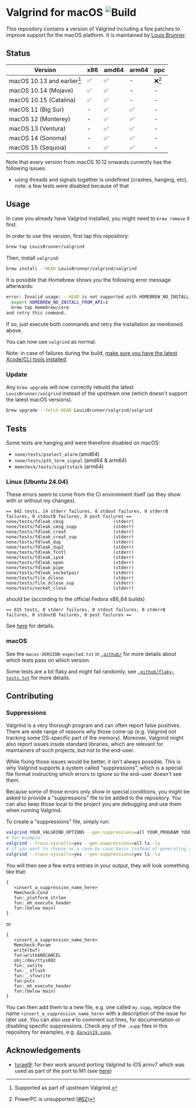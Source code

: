 # Valgrind for macOS ![Build](https://github.com/LouisBrunner/valgrind-macos/workflows/Build/badge.svg)

This repository contains a version of Valgrind including a few patches to improve support for the macOS platform. It is maintained by [Louis Brunner](https://github.com/LouisBrunner).

## Status

| Version                     | x86 | amd64 | arm64  | ppc    |
| --------------------------- | --- | ----- | ------ | ------ |
| macOS 10.13 and earlier[^1] | ✅  | ✅    | -      | ❌[^3] |
| macOS 10.14 (Mojave)        | ✅  | ✅    | -      | -      |
| macOS 10.15 (Catalina)      | ✅  | ✅    | -      | -      |
| macOS 11 (Big Sur)          | -   | ✅    | ✅     | -      |
| macOS 12 (Monterey)         | -   | ✅    | ✅     | -      |
| macOS 13 (Ventura)          | -   | ✅    | ✅     | -      |
| macOS 14 (Sonoma)           | -   | ✅    | ✅     | -      |
| macOS 15 (Sequoia)          | -   | ✅    | ✅     | -      |

[^1]: Supported as part of upstream Valgrind.
[^3]: PowerPC is unsupported ([#62](https://github.com/LouisBrunner/valgrind-macos/issues/62))

Note that every version from macOS 10.12 onwards currently has the following issues:

- using threads and signals together is undefined (crashes, hanging, etc), note: a few tests were disabled because of that

## Usage

In case you already have Valgrind installed, you might need to `brew remove` it first.

In order to use this version, first tap this repository:

```sh
brew tap LouisBrunner/valgrind
```

Then, install `valgrind`:

```sh
brew install --HEAD LouisBrunner/valgrind/valgrind
```

It is possible that Homebrew shows you the following error message afterwards:

```bash
error: Invalid usage: --HEAD is not supported with HOMEBREW_NO_INSTALL_FROM_API unset! To resolve please run:
  export HOMEBREW_NO_INSTALL_FROM_API=1
  brew tap Homebrew/core
and retry this command.
```

If so, just execute both commands and retry the installation as mentioned above.

You can now use `valgrind` as normal.

Note: in case of failures during the build, [make sure you have the latest Xcode/CLI tools installed](https://github.com/LouisBrunner/valgrind-macos/issues/6#issuecomment-667587385).

### Update

Any `brew upgrade` will now correctly rebuild the latest `LouisBrunner/valgrind` instead of the upstream one (which doesn't support the latest macOS versions).

```sh
brew upgrade --fetch-HEAD LouisBrunner/valgrind/valgrind
```

## Tests

Some tests are hanging and were therefore disabled on macOS:

- `none/tests/pselect_alarm` (amd64)
- `none/tests/pth_term_signal` (amd64 & arm64)
- `memcheck/tests/sigaltstack` (arm64)

### Linux (Ubuntu 24.04)

These errors seem to come from the CI environment itself (as they show with or without my changes).

```
== 842 tests, 14 stderr failures, 0 stdout failures, 0 stderrB failures, 0 stdoutB failures, 0 post failures ==
none/tests/fdleak_cmsg                   (stderr)
none/tests/fdleak_cmsg_supp              (stderr)
none/tests/fdleak_creat                  (stderr)
none/tests/fdleak_creat_sup              (stderr)
none/tests/fdleak_dup                    (stderr)
none/tests/fdleak_dup2                   (stderr)
none/tests/fdleak_fcntl                  (stderr)
none/tests/fdleak_ipv4                   (stderr)
none/tests/fdleak_open                   (stderr)
none/tests/fdleak_pipe                   (stderr)
none/tests/fdleak_socketpair             (stderr)
none/tests/file_dclose                   (stderr)
none/tests/file_dclose_sup               (stderr)
none/tests/socket_close                  (stderr)
```

should be (according to the official Fedora x86_64 builds)

```
== 815 tests, 0 stderr failures, 0 stdout failures, 0 stderrB failures, 0 stdoutB failures, 0 post failures ==
```

See [here](https://builder.sourceware.org/buildbot/#/builders?tags=%2Bvalgrind) for details.

### macOS

See the `macos-VERSION-expected.txt` in [`.github/`](.github/) for more details about which tests pass on which version.

Some tests are a bit flaky and might fail randomly, see [`.github/flaky-tests.txt`](.github/flaky-tests.txt) for more details.

## Contributing

### Suppressions

Valgrind is a very thorough program and can often report false positives. There are wide range of reasons why those come up (e.g. Valgrind not tracking some OS-specific part of the memory). Moreover, Valgrind might also report issues inside standard libraries, which are relevant for maintainers of such projects, but not to the end-user.

While fixing those issues would be better, it isn't always possible. This is why Valgrind supports a system called "suppressions", which is a special file format instructing which errors to ignore so the end-user doesn't see them.

Because some of those errors only show in special conditions, you might be asked to provide a "suppressions" file to be added to the repository. You can also keep those local to the project you are debugging and use them when running Valgrind.

To create a "suppressions" file, simply run:

```bash
valgrind YOUR_VALGRIND_OPTIONS --gen-suppressions=all YOUR_PROGRAM YOUR_PROGRAM_ARGS
# for example:
valgrind --trace-syscalls=yes --gen-suppressions=all ls -la
# if you want to choose on a case-by-case basis instead of generating all the suppressions, you can do:
valgrind --trace-syscalls=yes --gen-suppressions=yes ls -la
```

You will then see a few extra entries in your output, they will look something like that:

```
{
   <insert_a_suppression_name_here>
   Memcheck:Cond
   fun:_platform_strlen
   fun:_mh_execute_header
   fun:(below main)
}
```

or

```
{
   <insert_a_suppression_name_here>
   Memcheck:Param
   write(buf)
   fun:write$NOCANCEL
   obj:/dev/ttys002
   fun:_swrite
   fun:__sflush
   fun:__sfvwrite
   fun:puts
   fun:_mh_execute_header
   fun:(below main)
}
```

You can then add them to a new file, e.g. one called `my.supp`, replace the name `<insert_a_suppression_name_here>` with a description of the issue for later use. You can also use `#` to comment out lines, for documentation or disabling specific suppressions. Check any of the `.supp` files in this repository for examples, e.g. [`darwin19.supp`](darwin19.supp).

## Acknowledgements

- [tyrael9](https://github.com/tyrael9): for their work around porting Valgrind to iOS armv7 which was used as part of the port to M1 (see [here](https://github.com/tyrael9/valgrind-ios))
